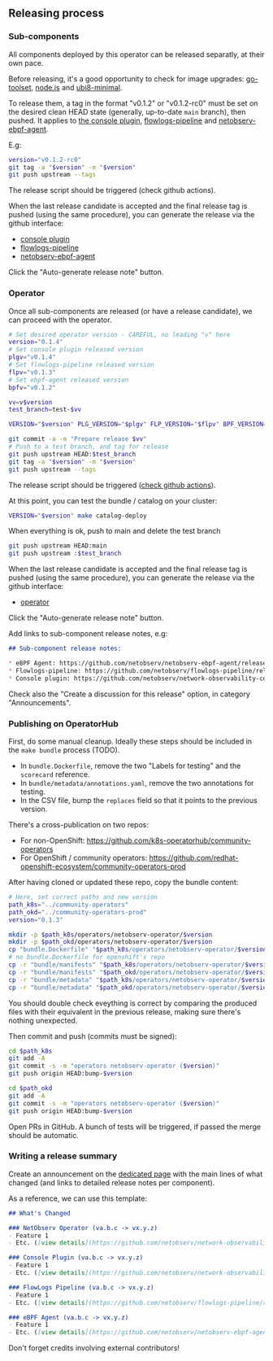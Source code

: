 ## Releasing process

### Sub-components

All components deployed by this operator can be released separatly, at their own pace.

Before releasing, it's a good opportunity to check for image upgrades: [go-toolset](https://catalog.redhat.com/software/containers/ubi8/go-toolset/5ce8713aac3db925c03774d1), [node.js](https://catalog.redhat.com/software/containers/ubi8/nodejs-14/5ed7887dd70cc50e69c2fabb) and [ubi8-minimal](https://catalog.redhat.com/software/containers/ubi8-minimal/5c64772edd19c77a158ea216).

To release them, a tag in the format "v0.1.2" or "v0.1.2-rc0" must be set on the desired clean HEAD state (generally, up-to-date `main` branch), then pushed. It applies to [the console plugin](https://github.com/netobserv/network-observability-console-plugin/), [flowlogs-pipeline](https://github.com/netobserv/flowlogs-pipeline) and [netobserv-ebpf-agent](https://github.com/netobserv/netobserv-ebpf-agent).

E.g:

```bash
version="v0.1.2-rc0"
git tag -a "$version" -m "$version"
git push upstream --tags
```

The release script should be triggered (check github actions).

When the last release candidate is accepted and the final release tag is pushed (using the same procedure), you can generate the release via the github interface:
- [console plugin](https://github.com/netobserv/network-observability-console-plugin/releases/new)
- [flowlogs-pipeline](https://github.com/netobserv/flowlogs-pipeline/releases/new)
- [netobserv-ebpf-agent](https://github.com/netobserv/netobserv-ebpf-agent/releases/new)

Click the "Auto-generate release note" button.

### Operator

Once all sub-components are released (or have a release candidate), we can proceed with the operator.

```bash
# Set desired operator version - CAREFUL, no leading "v" here
version="0.1.4"
# Set console plugin released version
plgv="v0.1.4"
# Set flowlogs-pipeline released version
flpv="v0.1.3"
# Set ebpf-agent released version
bpfv="v0.1.2"

vv=v$version
test_branch=test-$vv

VERSION="$version" PLG_VERSION="$plgv" FLP_VERSION="$flpv" BPF_VERSION="$bpfv" make bundle

git commit -a -m "Prepare release $vv"
# Push to a test branch, and tag for release
git push upstream HEAD:$test_branch
git tag -a "$version" -m "$version"
git push upstream --tags
```

The release script should be triggered ([check github actions](https://github.com/netobserv/network-observability-operator/actions)).

At this point, you can test the bundle / catalog on your cluster:

```bash
VERSION="$version" make catalog-deploy
```

When everything is ok, push to main and delete the test branch

```bash
git push upstream HEAD:main
git push upstream :$test_branch
```

When the last release candidate is accepted and the final release tag is pushed (using the same procedure), you can generate the release via the github interface:
- [operator](https://github.com/netobserv/network-observability-operator/releases/new)

Click the "Auto-generate release note" button.

Add links to sub-component release notes, e.g:

```md
## Sub-component release notes:

* eBPF Agent: https://github.com/netobserv/netobserv-ebpf-agent/releases/tag/v0.1.1
* Flowlogs-pipeline: https://github.com/netobserv/flowlogs-pipeline/releases/tag/v0.1.2
* Console plugin: https://github.com/netobserv/network-observability-console-plugin/releases/tag/v0.1.3
```

Check also the "Create a discussion for this release" option, in category "Announcements".

### Publishing on OperatorHub

First, do some manual cleanup. Ideally these steps should be included in the `make bundle` process (TODO).
- In `bundle.Dockerfile`, remove the two "Labels for testing" and the `scorecard` reference.
- In `bundle/metadata/annotations.yaml`, remove the two annotations for testing.
- In the CSV file, bump the `replaces` field so that it points to the previous version.

There's a cross-publication on two repos:
- For non-OpenShift: https://github.com/k8s-operatorhub/community-operators
- For OpenShift / community operators: https://github.com/redhat-openshift-ecosystem/community-operators-prod

After having cloned or updated these repo, copy the bundle content:

```bash
# Here, set correct paths and new version
path_k8s="../community-operators"
path_okd="../community-operators-prod"
version="0.1.3"

mkdir -p $path_k8s/operators/netobserv-operator/$version
mkdir -p $path_okd/operators/netobserv-operator/$version
cp "bundle.Dockerfile" "$path_k8s/operators/netobserv-operator/$version"
# no bundle.Dockerfile for openshift's repo
cp -r "bundle/manifests" "$path_k8s/operators/netobserv-operator/$version"
cp -r "bundle/manifests" "$path_okd/operators/netobserv-operator/$version"
cp -r "bundle/metadata" "$path_k8s/operators/netobserv-operator/$version"
cp -r "bundle/metadata" "$path_okd/operators/netobserv-operator/$version"
```

You should double check eveything is correct by comparing the produced files with their equivalent in the previous release,
making sure there's nothing unexpected.

Then commit and push (commits must be signed):

```bash
cd $path_k8s
git add -A
git commit -s -m "operators netobserv-operator ($version)"
git push origin HEAD:bump-$version

cd $path_okd
git add -A
git commit -s -m "operators netobserv-operator ($version)"
git push origin HEAD:bump-$version
```

Open PRs in GitHub. A bunch of tests will be triggered, if passed the merge should be automatic.

### Writing a release summary

Create an announcement on the [dedicated page](https://github.com/netobserv/network-observability-operator/discussions/categories/announcements) with the main lines of what changed (and links to detailed release notes per component).

As a reference, we can use this template:

```md
## What's Changed

### NetObserv Operator (va.b.c -> vx.y.z)
- Feature 1
- Etc. ([view details](https://github.com/netobserv/network-observability-operator/releases/tag/x.y.z))

### Console Plugin (va.b.c -> vx.y.z)
- Feature 1
- Etc. ([view details](https://github.com/netobserv/network-observability-console-plugin/releases/tag/vx.y.z))

### FlowLogs Pipeline (va.b.c -> vx.y.z)
- Feature 1
- Etc. ([view details](https://github.com/netobserv/flowlogs-pipeline/releases/tag/vx.y.z))

### eBPF Agent (va.b.c -> vx.y.z)
- Feature 1
- Etc. ([view details](https://github.com/netobserv/netobserv-ebpf-agent/releases/tag/vx.y.z))
```

Don't forget credits involving external contributors!
